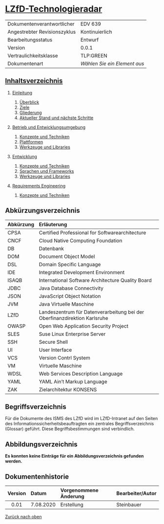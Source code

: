 <!--![OFD-Logo](ofd.jpeg)-->
<!--![LZfD-Logo](lzfd.jpeg)-->
# [LZfD-Technologieradar](#lzfd-technologieradar)

|                              |                              |
|------------------------------|------------------------------|
|  Dokumentenverantwortlicher  |            EDV 639           |
| Angestrebter Revisionszyklus |        Kontinuierlich        |
|      Bearbeitungsstatus      |            Entwurf           |
|           Version            |             0.0.1            |
|    Vertraulichkeitsklasse    |           TLP:GREEN          |
|         Dokumentenart        | *Wählen Sie ein Element aus* |

## [Inhaltsverzeichnis](#inhaltsverzeichnis)

1. [Einleitung](01-einleitung.md#1-einleitung)
    1. [Überblick](01-einleitung.md#11-überblick)
    2. [Ziele](01-einleitung.md#12-ziele)
    3. [Gliederung](01-einleitung.md#13-gliederung)
    4. [Aktueller Stand und nächste Schritte](01-einleitung.md#14-aktueller-stand-und-nächste-schritte)

2. [Betrieb und Entwicklungsumgebung](02-betrieb-und-entwicklungsumgebung.md#2-betrieb-und-entwicklungsumgebung)
    1. [Konzepte und Techniken](02-betrieb-und-entwicklungsumgebung.md#21-konzepte-und-techniken)
    2. [Plattformen](02-betrieb-und-entwicklungsumgebung.md#22-plattformen)
    3. [Werkzeuge und Libraries](02-betrieb-und-entwicklungsumgebung.md#23-werkzeuge-und-libraries)

3. [Entwicklung](03-entwicklung.md#3-entwicklung)
    1. [Konzepte und Techniken](03-entwicklung.md#31-konzepte-und-techniken)
    2. [Sprachen und Frameworks](03-entwicklung.md#32-sprachen-und-frameworks)
    3. [Werkzeuge und Libraries](03-entwicklung.md#33-werkzeuge-und-libraries)

4. [Requirements Engineering](04-req-engineering.md#4-requirements-engineering)
    1. [Konzepte und Techniken](04-req-engineering.md#41-konzepte-und-techniken)

## Abkürzungsverzeichnis

| Abkürzung |                             Erläuterung                                 |
|:----------|:------------------------------------------------------------------------|
|CPSA       |Certified Professional for Softwarearchitecture                          |
|CNCF       |Cloud Native Computing Foundation                                        |
|DB         |Datenbank                                                                |
|DOM        |Document Object Model                                                    |
|DSL        |Domain Specific Language                                                 |
|IDE        |Integrated Development Environment                                       |
|ISAQB      |International Software Architecture Quality Board                        |
|JDBC       |Java Database Connectivity                                               |
|JSON       |JavaScript Object Notation                                               |
|JVM        |Java Virtuelle Maschine                                                  |
|LZfD       |Landeszentrum für Datenverarbeitung bei der Oberfinanzdirektion Karlsruhe|
|OWASP      |Open Web Application Security Project                                    |
|SLES       |Suse Linux Enterprise Server                                             |
|SSH        |Secure Shell                                                             |
|UI         |User Interface                                                           |
|VCS        |Version Contrl System                                                    |
|VM         |Virtuelle Maschine                                                       |
|WDSL       |Web Services Description Language                                        |
|YAML       |YAML Ain’t Markup Language                                               |
|ZAK        |Zielarchitektur KONSENS                                                  |

## Begriffsverzeichnis

Für die Dokumente des ISMS des LZfD wird im LZfD-Intranet auf den Seiten des Informationssicherheitsbeauftragten ein zentrales Begriffsverzeichnis (Glossar) geführt. Diese Begriffsbestimmungen sind verbindlich.

## Abbildungsverzeichnis

**Es konnten keine Einträge für ein Abbildungsverzeichnis gefunden werden.**

<!--
|Abbildung|Beschreibung|
|:--------|:----------:|
-->

## Dokumentenhistorie

|Version|   Datum   |Vorgenommene Änderung|Bearbeiter/Autor|
|:-----:|:----------|:--------------------|:---------------|
|  0.01 | 7.08.2020 | Erstellung          |   Steinbauer   |

[Zurück nach oben](#lzfd-technologieradar)
